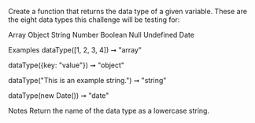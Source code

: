 Create a function that returns the data type of a given variable. These are the eight data types this challenge will be testing for:

Array
Object
String
Number
Boolean
Null
Undefined
Date

Examples
dataType([1, 2, 3, 4]) ➞ "array"

dataType({key: "value"}) ➞ "object"

dataType("This is an example string.") ➞ "string"

dataType(new Date()) ➞ "date"

Notes
Return the name of the data type as a lowercase string.